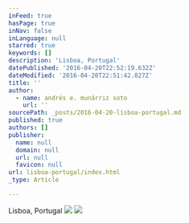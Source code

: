 ```yaml
---
inFeed: true
hasPage: true
inNav: false
inLanguage: null
starred: true
keywords: []
description: 'Lisboa, Portugal'
datePublished: '2016-04-20T22:52:19.632Z'
dateModified: '2016-04-20T22:51:42.827Z'
title: ''
author:
  - name: andrés e. munárriz soto
    url: ''
sourcePath: _posts/2016-04-20-lisboa-portugal.md
published: true
authors: []
publisher:
  name: null
  domain: null
  url: null
  favicon: null
url: lisboa-portugal/index.html
_type: Article

---
```

Lisboa, Portugal
![](https://the-grid-user-content.s3-us-west-2.amazonaws.com/c1afce1d-ca50-4898-90cd-51fab6012b26.jpg)
![](https://the-grid-user-content.s3-us-west-2.amazonaws.com/f3da2269-cc4a-422b-a16b-40cf5cbb1f42.jpg)